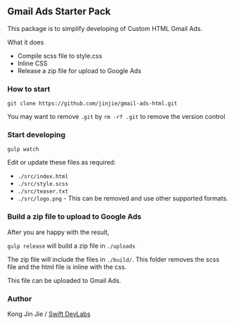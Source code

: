 ## Gmail Ads Starter Pack

This package is to simplify developing of Custom HTML Gmail Ads.

What it does

- Compile scss file to style.css
- Inline CSS
- Release a zip file for upload to Google Ads

### How to start

`git clone https://github.com/jinjie/gmail-ads-html.git`

You may want to remove `.git` by `rm -rf .git` to remove the version control

### Start developing

`gulp watch`

Edit or update these files as required:

- `./src/index.html`
- `./src/style.scss`
- `./src/teaser.txt`
- `./src/logo.png` - This can be removed and use other supported formats.

### Build a zip file to upload to Google Ads

After you are happy with the result, 

`gulp release` will build a zip file in `./uploads`

The zip file will include the files in `./build/`. This folder removes the scss file and the html file is inline with
the css.

This file can be uploaded to Gmail Ads.

### Author

Kong Jin Jie / [Swift DevLabs](https://www.swiftdev.sg/)
